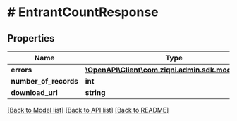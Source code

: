 # # EntrantCountResponse

## Properties

Name | Type | Description | Notes
------------ | ------------- | ------------- | -------------
**errors** | [**\OpenAPI\Client\com.ziqni.admin.sdk.model\Error[]**](Error.md) |  | [optional]
**number_of_records** | **int** |  |
**download_url** | **string** |  |

[[Back to Model list]](../../README.md#models) [[Back to API list]](../../README.md#endpoints) [[Back to README]](../../README.md)
